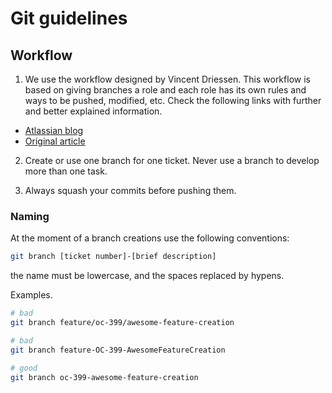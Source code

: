 # Git guidelines

## Workflow

1. We use the workflow designed by Vincent Driessen. This workflow is based on giving branches a role and each role has its own rules and ways to be pushed, modified, etc. Check the following links with further and better explained information.

- [Atlassian blog](https://www.atlassian.com/git/tutorials/comparing-workflows/gitflow-workflow)
- [Original article](https://nvie.com/posts/a-successful-git-branching-model/)

2. Create or use one branch for one ticket. Never use a branch to develop more than one task.
   
3. Always squash your commits before pushing them.

### Naming

At the moment of a branch creations use the following conventions:

``` bash
git branch [ticket number]-[brief description]
```

the name must be lowercase, and the spaces replaced by hypens.

Examples.

``` bash
# bad
git branch feature/oc-399/awesome-feature-creation

# bad
git branch feature-OC-399-AwesomeFeatureCreation

# good
git branch oc-399-awesome-feature-creation
```

